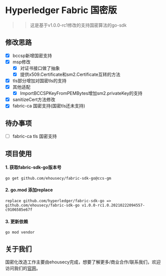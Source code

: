 # Hyperledger Fabric 国密版
>> 这是基于v1.0.0-rc1修改的支持国密算法的go-sdk

## 修改思路
- [x] bccsp新增国密支持
- [x] msp修改
  - [x] 对证书接口做了抽象
  - [x] 提供x509.Certificate和sm2.Certificate互转的方法
- [x] tls部分增加对国密tls的支持
- [x] 其他适配
  - [x] ImportBCCSPKeyFromPEMBytes增加sm2.privateKey的支持
- [x] sanitizeCert方法修改  
- [x] fabric-ca 国密支持(国密tls还未支持)

## 待办事项
- [ ] fabric-ca tls 国密支持

## 项目使用

#### 1. 获取fabric-sdk-go版本号
```
go get github.com/ehousecy/fabric-sdk-go@ccs-gm
```

#### 2. go.mod 添加replace
```
replace github.com/hyperledger/fabric-sdk-go => github.com/ehousecy/fabric-sdk-go v1.0.0-rc1.0.20210222094557-c9106585e67f
```

#### 3. 更新依赖
```
go mod vendor
```

## 关于我们
国密化改造工作主要由ehousecy完成，想要了解更多/商业合作/联系我们，欢迎访问我们的[官网](https://ebaas.com/)。
